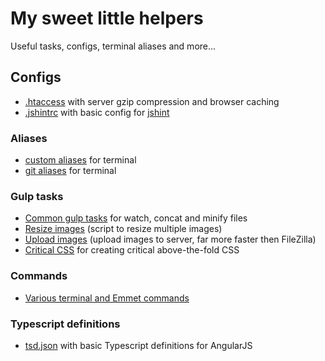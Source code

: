 # My sweet little helpers

Useful tasks, configs, terminal aliases and more...


## Configs

* [.htaccess](.htaccess) with server gzip compression and browser caching
* [.jshintrc](.jshintrc) with basic config for [jshint](http://jshint.com/)

### Aliases

* [custom aliases](aliases.md) for terminal
* [git aliases](git-aliases.md) for terminal


### Gulp tasks

* [Common gulp tasks](tasks/gulpfile.js) for watch, concat and minify files
* [Resize images](tasks/resize-images.js) (script to resize multiple images)
* [Upload images](tasks/upload-images.js) (upload images to server, far more faster then FileZilla)
* [Critical CSS](tasks/gulp-critical.js) for creating critical above-the-fold CSS

### Commands
* [Various terminal and Emmet commands](commands.md)

### Typescript definitions
* [tsd.json](tsd.json) with basic Typescript definitions for AngularJS
